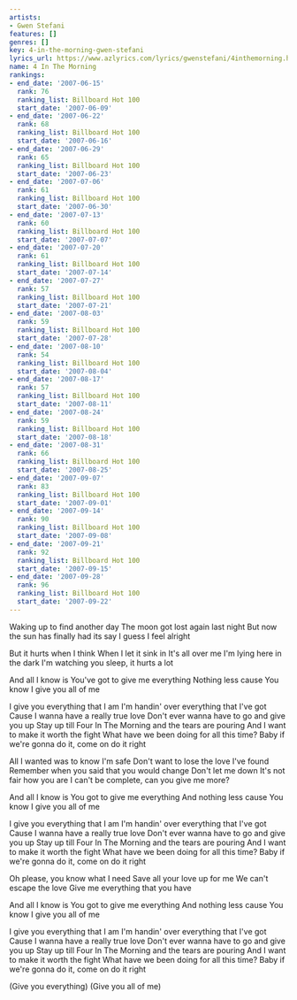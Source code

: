 ```yaml
---
artists:
- Gwen Stefani
features: []
genres: []
key: 4-in-the-morning-gwen-stefani
lyrics_url: https://www.azlyrics.com/lyrics/gwenstefani/4inthemorning.html
name: 4 In The Morning
rankings:
- end_date: '2007-06-15'
  rank: 76
  ranking_list: Billboard Hot 100
  start_date: '2007-06-09'
- end_date: '2007-06-22'
  rank: 68
  ranking_list: Billboard Hot 100
  start_date: '2007-06-16'
- end_date: '2007-06-29'
  rank: 65
  ranking_list: Billboard Hot 100
  start_date: '2007-06-23'
- end_date: '2007-07-06'
  rank: 61
  ranking_list: Billboard Hot 100
  start_date: '2007-06-30'
- end_date: '2007-07-13'
  rank: 60
  ranking_list: Billboard Hot 100
  start_date: '2007-07-07'
- end_date: '2007-07-20'
  rank: 61
  ranking_list: Billboard Hot 100
  start_date: '2007-07-14'
- end_date: '2007-07-27'
  rank: 57
  ranking_list: Billboard Hot 100
  start_date: '2007-07-21'
- end_date: '2007-08-03'
  rank: 59
  ranking_list: Billboard Hot 100
  start_date: '2007-07-28'
- end_date: '2007-08-10'
  rank: 54
  ranking_list: Billboard Hot 100
  start_date: '2007-08-04'
- end_date: '2007-08-17'
  rank: 57
  ranking_list: Billboard Hot 100
  start_date: '2007-08-11'
- end_date: '2007-08-24'
  rank: 59
  ranking_list: Billboard Hot 100
  start_date: '2007-08-18'
- end_date: '2007-08-31'
  rank: 66
  ranking_list: Billboard Hot 100
  start_date: '2007-08-25'
- end_date: '2007-09-07'
  rank: 83
  ranking_list: Billboard Hot 100
  start_date: '2007-09-01'
- end_date: '2007-09-14'
  rank: 90
  ranking_list: Billboard Hot 100
  start_date: '2007-09-08'
- end_date: '2007-09-21'
  rank: 92
  ranking_list: Billboard Hot 100
  start_date: '2007-09-15'
- end_date: '2007-09-28'
  rank: 96
  ranking_list: Billboard Hot 100
  start_date: '2007-09-22'
---
```


Waking up to find another day
The moon got lost again last night
But now the sun has finally had its say
I guess I feel alright

But it hurts when I think
When I let it sink in
It's all over me
I'm lying here in the dark
I'm watching you sleep, it hurts a lot

And all I know is
You've got to give me everything
Nothing less cause
You know I give you all of me


I give you everything that I am
I'm handin' over everything that I've got
Cause I wanna have a really true love
Don't ever wanna have to go and give you up
Stay up till Four In The Morning and the tears are pouring
And I want to make it worth the fight
What have we been doing for all this time?
Baby if we're gonna do it, come on do it right

All I wanted was to know I'm safe
Don't want to lose the love I've found
Remember when you said that you would change
Don't let me down
It's not fair how you are
I can't be complete, can you give me more?

And all I know is
You got to give me everything
And nothing less cause
You know I give you all of me


I give you everything that I am
I'm handin' over everything that I've got
Cause I wanna have a really true love
Don't ever wanna have to go and give you up
Stay up till Four In The Morning and the tears are pouring
And I want to make it worth the fight
What have we been doing for all this time?
Baby if we're gonna do it, come on do it right

Oh please, you know what I need
Save all your love up for me
We can't escape the love
Give me everything that you have

And all I know is
You got to give me everything
And nothing less cause
You know I give you all of me


I give you everything that I am
I'm handin' over everything that I've got
Cause I wanna have a really true love
Don't ever wanna have to go and give you up
Stay up till Four In The Morning and the tears are pouring
And I want to make it worth the fight
What have we been doing for all this time?
Baby if we're gonna do it, come on do it right

(Give you everything)
(Give you all of me)



